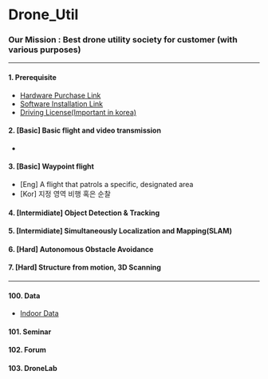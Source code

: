 # Drone_Util

### Our Mission : Best drone utility society for customer (with various purposes)

---

#### 1. Prerequisite
  - [Hardware Purchase Link]()
  - [Software Installation Link]()
  - [Driving License(Important in korea)]()


#### 2. [Basic] Basic flight and video transmission 
- 

#### 3. [Basic] Waypoint flight 
- [Eng] A flight that patrols a specific, designated area
- [Kor] 지정 영역 비행 혹은 순찰


#### 4. [Intermidiate] Object Detection & Tracking

#### 5. [Intermidiate] Simultaneously Localization and Mapping(SLAM)

#### 6. [Hard] Autonomous Obstacle Avoidance

#### 7. [Hard] Structure from motion, 3D Scanning

---
#### 100. Data
  - [Indoor Data]()

#### 101. Seminar

#### 102. Forum

#### 103. DroneLab

